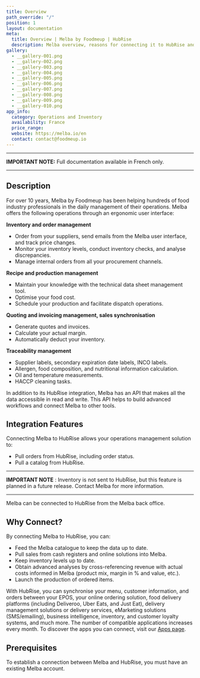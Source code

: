 ```yaml
---
title: Overview
path_override: "/"
position: 1
layout: documentation
meta:
  title: Overview | Melba by Foodmeup | HubRise
  description: Melba overview, reasons for connecting it to HubRise and summary of integrated features. Synchronise data between your [EPOS] and your other apps.
gallery:
  - __gallery-001.png
  - __gallery-002.png
  - __gallery-003.png
  - __gallery-004.png
  - __gallery-005.png
  - __gallery-006.png
  - __gallery-007.png
  - __gallery-008.png
  - __gallery-009.png
  - __gallery-010.png
app_info:
  category: Operations and Inventory
  availability: France
  price_range:
  website: https://melba.io/en
  contact: contact@foodmeup.io
---
```


---

**IMPORTANT NOTE:** Full documentation available <Link href="/fr/apps/melba">in French only</Link>.

---

## Description

For over 10 years, Melba by Foodmeup has been helping hundreds of food industry professionals in the daily management of their operations. Melba offers the following operations through an ergonomic user interface:

**Inventory and order management**

- Order from your suppliers, send emails from the Melba user interface, and track price changes.
- Monitor your inventory levels, conduct inventory checks, and analyse discrepancies.
- Manage internal orders from all your procurement channels.

**Recipe and production management**

- Maintain your knowledge with the technical data sheet management tool.
- Optimise your food cost.
- Schedule your production and facilitate dispatch operations.

**Quoting and invoicing management, sales synchronisation**

- Generate quotes and invoices.
- Calculate your actual margin.
- Automatically deduct your inventory.

**Traceability management**

- Supplier labels, secondary expiration date labels, INCO labels.
- Allergen, food composition, and nutritional information calculation.
- Oil and temperature measurements.
- HACCP cleaning tasks.

In addition to its HubRise integration, Melba has an API that makes all the data accessible in read and write. This API helps to build advanced workflows and connect Melba to other tools.

## Integration Features

Connecting Melba to HubRise allows your operations management solution to:

- Pull orders from HubRise, including order status.
- Pull a catalog from HubRise.

---

**IMPORTANT NOTE** : Inventory is not sent to HubRise, but this feature is planned in a future release. Contact Melba for more information.

---

Melba can be connected to HubRise from the Melba back office.

## Why Connect?

By connecting Melba to HubRise, you can:

- Feed the Melba catalogue to keep the data up to date.
- Pull sales from cash registers and online solutions into Melba.
- Keep inventory levels up to date.
- Obtain advanced analyses by cross-referencing revenue with actual costs informed in Melba (product mix, margin in % and value, etc.).
- Launch the production of ordered items.

With HubRise, you can synchronise your menu, customer information, and orders between your EPOS, your online ordering solution, food delivery platforms (including Deliveroo, Uber Eats, and Just Eat), delivery management solutions or delivery services, eMarketing solutions (SMS/emailing), business intelligence, inventory, and customer loyalty systems, and much more. The number of compatible applications increases every month. To discover the apps you can connect, visit our [Apps page](/apps).

## Prerequisites

To establish a connection between Melba and HubRise, you must have an existing Melba account.

